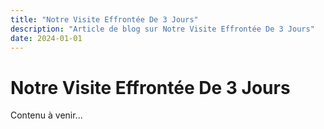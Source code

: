 ```yaml
---
title: "Notre Visite Effrontée De 3 Jours"
description: "Article de blog sur Notre Visite Effrontée De 3 Jours"
date: 2024-01-01
---
```


# Notre Visite Effrontée De 3 Jours

Contenu à venir...
